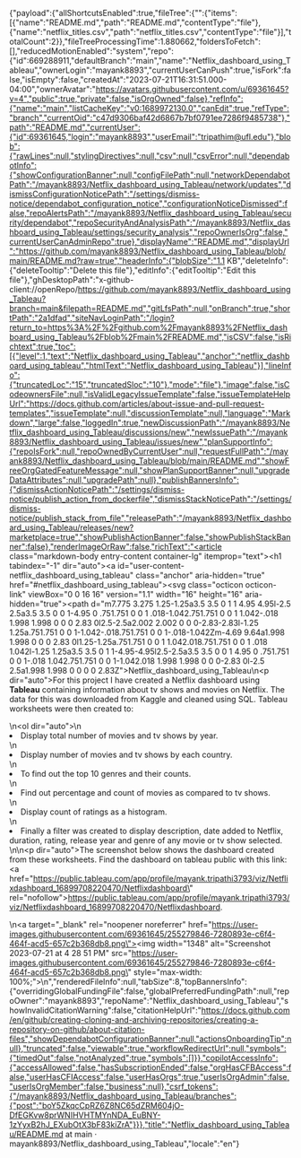 {"payload":{"allShortcutsEnabled":true,"fileTree":{"":{"items":[{"name":"README.md","path":"README.md","contentType":"file"},{"name":"netflix_titles.csv","path":"netflix_titles.csv","contentType":"file"}],"totalCount":2}},"fileTreeProcessingTime":1.880662,"foldersToFetch":[],"reducedMotionEnabled":"system","repo":{"id":669288911,"defaultBranch":"main","name":"Netflix_dashboard_using_Tableau","ownerLogin":"mayank8893","currentUserCanPush":true,"isFork":false,"isEmpty":false,"createdAt":"2023-07-21T16:31:51.000-04:00","ownerAvatar":"https://avatars.githubusercontent.com/u/69361645?v=4","public":true,"private":false,"isOrgOwned":false},"refInfo":{"name":"main","listCacheKey":"v0:1689972130.0","canEdit":true,"refType":"branch","currentOid":"c47d9306baf42d6867b7bf0791ee7286f9485738"},"path":"README.md","currentUser":{"id":69361645,"login":"mayank8893","userEmail":"tripathim@ufl.edu"},"blob":{"rawLines":null,"stylingDirectives":null,"csv":null,"csvError":null,"dependabotInfo":{"showConfigurationBanner":null,"configFilePath":null,"networkDependabotPath":"/mayank8893/Netflix_dashboard_using_Tableau/network/updates","dismissConfigurationNoticePath":"/settings/dismiss-notice/dependabot_configuration_notice","configurationNoticeDismissed":false,"repoAlertsPath":"/mayank8893/Netflix_dashboard_using_Tableau/security/dependabot","repoSecurityAndAnalysisPath":"/mayank8893/Netflix_dashboard_using_Tableau/settings/security_analysis","repoOwnerIsOrg":false,"currentUserCanAdminRepo":true},"displayName":"README.md","displayUrl":"https://github.com/mayank8893/Netflix_dashboard_using_Tableau/blob/main/README.md?raw=true","headerInfo":{"blobSize":"1.1 KB","deleteInfo":{"deleteTooltip":"Delete this file"},"editInfo":{"editTooltip":"Edit this file"},"ghDesktopPath":"x-github-client://openRepo/https://github.com/mayank8893/Netflix_dashboard_using_Tableau?branch=main&filepath=README.md","gitLfsPath":null,"onBranch":true,"shortPath":"2a1dfad","siteNavLoginPath":"/login?return_to=https%3A%2F%2Fgithub.com%2Fmayank8893%2FNetflix_dashboard_using_Tableau%2Fblob%2Fmain%2FREADME.md","isCSV":false,"isRichtext":true,"toc":[{"level":1,"text":"Netflix_dashboard_using_Tableau","anchor":"netflix_dashboard_using_tableau","htmlText":"Netflix_dashboard_using_Tableau"}],"lineInfo":{"truncatedLoc":"15","truncatedSloc":"10"},"mode":"file"},"image":false,"isCodeownersFile":null,"isValidLegacyIssueTemplate":false,"issueTemplateHelpUrl":"https://docs.github.com/articles/about-issue-and-pull-request-templates","issueTemplate":null,"discussionTemplate":null,"language":"Markdown","large":false,"loggedIn":true,"newDiscussionPath":"/mayank8893/Netflix_dashboard_using_Tableau/discussions/new","newIssuePath":"/mayank8893/Netflix_dashboard_using_Tableau/issues/new","planSupportInfo":{"repoIsFork":null,"repoOwnedByCurrentUser":null,"requestFullPath":"/mayank8893/Netflix_dashboard_using_Tableau/blob/main/README.md","showFreeOrgGatedFeatureMessage":null,"showPlanSupportBanner":null,"upgradeDataAttributes":null,"upgradePath":null},"publishBannersInfo":{"dismissActionNoticePath":"/settings/dismiss-notice/publish_action_from_dockerfile","dismissStackNoticePath":"/settings/dismiss-notice/publish_stack_from_file","releasePath":"/mayank8893/Netflix_dashboard_using_Tableau/releases/new?marketplace=true","showPublishActionBanner":false,"showPublishStackBanner":false},"renderImageOrRaw":false,"richText":"<article class=\"markdown-body entry-content container-lg\" itemprop=\"text\"><h1 tabindex=\"-1\" dir=\"auto\"><a id=\"user-content-netflix_dashboard_using_tableau\" class=\"anchor\" aria-hidden=\"true\" href=\"#netflix_dashboard_using_tableau\"><svg class=\"octicon octicon-link\" viewBox=\"0 0 16 16\" version=\"1.1\" width=\"16\" height=\"16\" aria-hidden=\"true\"><path d=\"m7.775 3.275 1.25-1.25a3.5 3.5 0 1 1 4.95 4.95l-2.5 2.5a3.5 3.5 0 0 1-4.95 0 .751.751 0 0 1 .018-1.042.751.751 0 0 1 1.042-.018 1.998 1.998 0 0 0 2.83 0l2.5-2.5a2.002 2.002 0 0 0-2.83-2.83l-1.25 1.25a.751.751 0 0 1-1.042-.018.751.751 0 0 1-.018-1.042Zm-4.69 9.64a1.998 1.998 0 0 0 2.83 0l1.25-1.25a.751.751 0 0 1 1.042.018.751.751 0 0 1 .018 1.042l-1.25 1.25a3.5 3.5 0 1 1-4.95-4.95l2.5-2.5a3.5 3.5 0 0 1 4.95 0 .751.751 0 0 1-.018 1.042.751.751 0 0 1-1.042.018 1.998 1.998 0 0 0-2.83 0l-2.5 2.5a1.998 1.998 0 0 0 0 2.83Z\"></path></svg></a>Netflix_dashboard_using_Tableau</h1>\n<p dir=\"auto\">For this project I have created a Netflix dashboard using <strong>Tableau</strong> containing information about tv shows and movies on Netflix. The data for this was downloaded from Kaggle and cleaned using SQL. Tableau worksheets were then created to:</p>\n<ol dir=\"auto\">\n<li>Display total number of movies and tv shows by year.</li>\n<li>Display number of movies and tv shows by each country.</li>\n<li>To find out the top 10 genres and their counts.</li>\n<li>Find out percentage and count of movies as compared to tv shows.</li>\n<li>Display count of ratings as a histogram.</li>\n<li>Finally a filter was created to display description, date added to Netflix, duration, rating, release year and genre of any movie or tv show selected.</li>\n</ol>\n<p dir=\"auto\">The screenshot below shows the dashboard created from these worksheets. Find the dashboard on tableau public with this link: <a href=\"https://public.tableau.com/app/profile/mayank.tripathi3793/viz/Netflixdashboard_16899708220470/Netflixdashboard\" rel=\"nofollow\">https://public.tableau.com/app/profile/mayank.tripathi3793/viz/Netflixdashboard_16899708220470/Netflixdashboard</a>.</p>\n<a target=\"_blank\" rel=\"noopener noreferrer\" href=\"https://user-images.githubusercontent.com/69361645/255279846-7280893e-c6f4-464f-acd5-657c2b368db8.png\"><img width=\"1348\" alt=\"Screenshot 2023-07-21 at 4 28 51 PM\" src=\"https://user-images.githubusercontent.com/69361645/255279846-7280893e-c6f4-464f-acd5-657c2b368db8.png\" style=\"max-width: 100%;\"></a>\n</article>","renderedFileInfo":null,"tabSize":8,"topBannersInfo":{"overridingGlobalFundingFile":false,"globalPreferredFundingPath":null,"repoOwner":"mayank8893","repoName":"Netflix_dashboard_using_Tableau","showInvalidCitationWarning":false,"citationHelpUrl":"https://docs.github.com/en/github/creating-cloning-and-archiving-repositories/creating-a-repository-on-github/about-citation-files","showDependabotConfigurationBanner":null,"actionsOnboardingTip":null},"truncated":false,"viewable":true,"workflowRedirectUrl":null,"symbols":{"timedOut":false,"notAnalyzed":true,"symbols":[]}},"copilotAccessInfo":{"accessAllowed":false,"hasSubscriptionEnded":false,"orgHasCFBAccess":false,"userHasCFIAccess":false,"userHasOrgs":true,"userIsOrgAdmin":false,"userIsOrgMember":false,"business":null},"csrf_tokens":{"/mayank8893/Netflix_dashboard_using_Tableau/branches":{"post":"boY5ZkqcCpRZ6Z8NC65dZRM604jO-DfEGKvw8prWNIHVHTMYnNDA_EuBNY-1zYyxB2hJ_EXubOtX3bF83kiZrA"}}},"title":"Netflix_dashboard_using_Tableau/README.md at main · mayank8893/Netflix_dashboard_using_Tableau","locale":"en"}